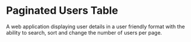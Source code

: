 # Paginated Users Table
A web application displaying user details in a user friendly format with the ability to search, sort and change the number of users per page.
